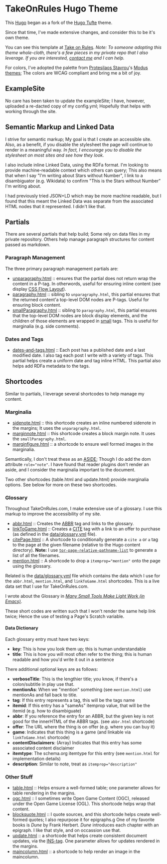 # TakeOnRules Hugo Theme

This [Hugo](https://gohugo.io) began as a fork of the [Hugo Tufte](https://github.com/shawnohare/hugo-tufte) theme.

Since that time, I've made extensive changes, and consider this to be it's own theme.

You can see this template at [Take on Rules](https://takeonrules.com).  _Note: To someone adopting this theme whole-cloth, there's a few pieces in my private repo that I also leverage.  If you are interested, [contact me](https://takeonrules.com/contact-me) and I can help._

For colors, I've adopted the palette from [Protesilaos Stavrou](https://protesilaos.com/)'s [Modus themes](https://protesilaos.com/modus-themes/); The colors are WCAG compliant and bring me a bit of joy.

## ExampleSite

No care has been taken to update the exampleSite; I have, however, uploaded a re-dacted copy of my config.yml; Hopefully that helps with working through the site.

## Semantic Markup and Linked Data

I strive for semantic markup; My goal is that I create an accessible site.  Also, as a benefit, if you disable the stylesheet the page will continue to render in a meaningful way.  _In fact, I encourage you to disable the stylesheet on most sites and see how they look._

I also include inline Linked Data, using the RDFa format.  I'm looking to provide machine-readable context which others can query; This also means that when I say "I'm writing about Stars without Number", I link to a disambiguator (e.g. Wikidata) to confirm "This is the Stars without Number" I'm writing about.

I had previously tried JSON+LD which may be more machine readable, but I found that this meant the Linked Data was separate from the associated HTML nodes that it represented.  I didn't like that.

## Partials

There are several partials that help build; Some rely on data files in my private repository.  Others help manage paragraph structures for content passed as markdown.

### Paragraph Management

The three primary paragraph management partials are:

- [unparagraphy.html](layouts/partials/unparagraphy.html) :: ensures that the partial does not return wrap the content in a P-tag.  In otherwords, useful for ensuring inline content (see display [CSS Flow Layout](https://developer.mozilla.org/en-US/docs/Web/CSS/CSS_Flow_Layout)).
- [paragraphy.html](layouts/partials/paragraphy.html) :: sibling to `unparagraphy.html`, this partial ensures that the returned content'a top-level DOM nodes are P-tags.  Useful for ensuring block content.
- [smallParagraphy.html](layouts/partials/smallParagraphy.html) :: sibling to `paragraphy.html`, this partial ensures that the top-level DOM nodes are block display elements, and the children of those elements are wrapped in [small](https://developer.mozilla.org/en-US/docs/Web/HTML/Element/small) tags.  This is useful for marginalia (e.g. side comments).

### Dates and Tags

- [dates-and-tags.html](layouts/partials/dates-and-tags.html) :: Each post has a published date and a last modified date.  I also tag each post I write with a variety of tags.  This partial helps create a uniform date and tag inline HTML.  This partial also helps add RDFa metadata to the tags.

## Shortcodes

Similar to partials, I leverage several shortcodes to help manage my content.

### Marginalia

- [sidenote.html](layouts/shortcodes/sidenote.html) :: this shortcode creates an inline numbered sidenote in the margins; It uses the `unparagraphy.html`.
- [marginnote.html](layouts/shortcodes/marginnote.html) :: this shortcode creates a block margin note.  It uses the `smallParagraphy.html`.
- [marginfigure.html](layouts/shortcodes/marginfigure.html) :: a shortcode to ensure well formed images in the marginalia.

Semantically, I don't treat these as an [ASIDE](https://developer.mozilla.org/en-US/docs/Web/HTML/Element/aside); Though I do add the dom attribute `role="note"`.  I have found that reader plugins don't render an aside, and I consider the marginalia important to the document.

Two other shortcodes (table.html and update.html) provide marginalia options.  See below for more on these two shortcodes.

### Glossary

Throughout TakeOnRules.com, I make extensive use of a glossary. I use this markup to improve the accessibility of my site.

- [abbr.html](layouts/shortcodes/abbr.html) :: Creates the [ABBR](https://developer.mozilla.org/en-US/docs/Web/HTML/Element/abbr) tag and links to the glossary.
- [linkToGame.html](layouts/shortcodes/linkToGame.html) :: Creates a [CITE](https://developer.mozilla.org/en-US/docs/Web/HTML/Element/cite) tag with a link to an offer to purchase (as defined in the [data/glossary.yml](data/glossary.yml) file).
- [citePage.html](layouts/shortcodes/citePage.html) :: A shortcode to conditionally generate a `cite a` or `a` tag to the page at the given filename (relative to the Hugo content directory).  **Note:** I use [`tor-page-relative-pathname-list`](https://github.com/jeremyf/dotzshrc/blob/dd289492248b0b2719297220e4dc1127ee7c89df/emacs/jnf-blogging.el#L100-L106) to generate a list of all the filenames.
- [mention.html](layouts/shortcodes/mention.html) :: A shortcode to drop a `itemprop="mention"` onto the page using the glossary.

Related is the [data/glossary.yml](data/glossary.yml) file which contains the data which I use for the `abbr.html`, `mention.html`, and `linkToGame.html` shortcodes.  This is a live data set that I use for TakeOnRules.com.

I wrote about the Glossary in <cite><a href="http://takeonrules.com/2020/12/20/many-small-tools-make-light-work-in-emacs/" class="u-url p-name" rel="cite">Many Small Tools Make Light Work (in Emacs)</a></cite>.

These short codes are written such that I won't render the same help link twice; Hence the use of testing a Page's Scratch variable.

#### Data Dictionary

Each glossary entry must have two keys:

- **key**: This is how you look them up; this is human understandable
- **title**: This is how you will most often refer to the thing; this is human readable and how you'd write it out in a sentence

There additional optional keys are as follows:

- **verboseTitle**: This is the lengthier title; you know, if there's a colon/subtitle in play use that.
- **mentionAs**: When we "mention" something (see `mention.html`) use mentionAs and fall back to title.
- **tag**: If this entry represents a tag, this will be the tags name
- **itemid**: If this entry has a "sameAs" itemprop value, that will be the itemid (e.g. how to disambiguate)
- **abbr**: If you reference the entry for an ABBR, but the given key is not good for the innerHTML of the ABBR tags. (see `abbr.html` shortcode)
- **offer**: The URL where the thing is on offer (e.g. where you can buy it)
- **game**: Indicates that this thing is a game (and linkable via `linkToGame.html` shortcode)
- **contentDisclaimers**: (Array) Indicates that this entry has some associated content disclaimer
- **itemtype**: The schema.org itemtype for this entry (see `mention.html` for implementation details)
- **description**: Similar to note, treat as `itemprop="description"`

### Other Stuff

- [table.html](layouts/shortcodes/table.html) :: Helps ensure a well-formed table; one parameter allows for table rendering in the margins.
- [ogc.html](layouts/shortcodes/ogc.html) :: I sometimes write Open Game Content (OGC), released under the Open Game License (OGL).  This shortcode helps wrap that content.
- [blockquote.html](layouts/shortcodes/blockquote.html) :: I quote sources, and this shortcode helps create well-formed quotes; I also repurpose it for epigraphs.g One of my favorite books is <cite>Dune</cite> by Frank Herbert.  <cite>Dune</cite> introduces each chapter with an epigraph.  I like that style, and on occassion use that.
- [update.html](layouts/shortcodes/update.html) :: a shortcode that helps create consistent document updates, via the [INS-tag](https://developer.mozilla.org/en-US/docs/Web/HTML/Element/ins).  One parameter allows for updates rendered in the margins.
- [maincolumn.html](layouts/shortcodes/maincolumn.html) :: a shortcode to help render an image in the maincolumn.
